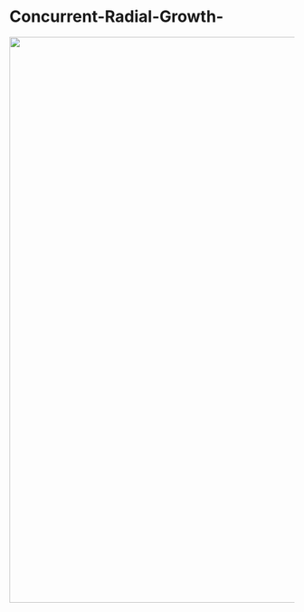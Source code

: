 # Concurrent-Radial-Growth-
<p align="center"><img width="1000"src="http://www.cs.rpi.edu/academics/courses/fall17/proglang/pa2/leadership_election_example.png"></a></p>
